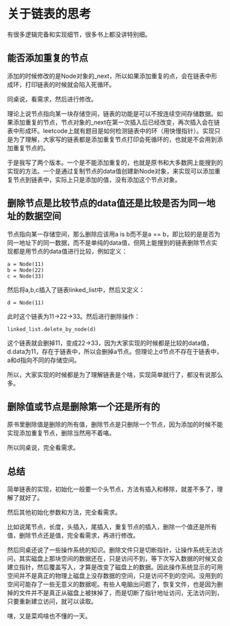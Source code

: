 # 关于链表的思考

有很多逻辑完备和实现细节，很多书上都没讲特别细。

## 能否添加重复的节点

添加的时候修改的是Node对象的_next，所以如果添加重复的点，会在链表中形成环，打印链表的时候就会陷入死循环。

同桌说，看需求，然后进行修改。

理论上说节点指向某一块存储空间，链表的功能是可以不按连续空间存储数据。如果添加重复的节点，节点对象的_next在第一次插入后已经改变，再次插入会在链表中形成环。leetcode上就有题目是如何检测链表中的环（用快慢指针）。实现只是为了理解，大家写的链表都是添加重复节点打印会死循环的，也就是不会用到添加重复节点的。

于是我写了两个版本。一个是不能添加重复的，也就是原书和大多数网上能搜到的实现的方法。一个是通过复制节点的data值创建新Node对象，来实现可以添加重复节点到链表中，实际上只是添加的值，没有添加这个节点对象。

## 删除节点是比较节点的data值还是比较是否为同一地址的数据空间

节点指向某一存储空间，那么删除应该用a is b而不是a == b，即比较的是是否为同一地址下的同一数据，而不是单纯的data值，但网上能搜到的链表删除节点实现都是用节点的data值进行比较，例如定义：
```
a = Node(11)
b = Node(22)
c = Node(33)
```
然后将a,b,c插入了链表linked_list中，然后又定义：
```
d = Node(11)
```
此时这个链表为11->22->33。然后进行删除操作：
```
linked_list.delete_by_node(d)
```
这个链表就会删掉11，变成22->33，因为大家实现的时候都是比较的data值，d.data为11，存在于链表中，所以会删掉a节点。但理论上d节点不存在于链表中，a和d指向不同的存储空间。

所以，大家实现的时候都是为了理解链表是个啥，实现简单就行了，都没有说那么多。

## 删除值或节点是删除第一个还是所有的

原书里删除值是删除的所有值，删除节点是只删除一个节点，因为添加的时候不能实现添加重复节点，删除当然用不着咯。

所以同桌说，完全看需求。

## 总结

简单链表的实现，初始化一般要一个头节点，方法有插入和移除，就差不多了，理解了就好了。

然后其他初始化参数和方法，完全看需求。

比如说尾节点，长度，头插入，尾插入，重复节点的插入，删除一个值还是所有值，删除节点还是值，完全看需求，再进行修改。

然后同桌还说了一些操作系统的知识。删除文件只是切断指针，让操作系统无法访问，其实磁盘上那块空间的数据还在，只是访问不到，等下次写入数据的时候又会建立指针，然后覆盖写入，才算是改变了磁盘上的数据。因此操作系统显示的可用空间并不是真正的物理上磁盘上没存数据的空间，只是访问不到的空间。没用到的空间可能存了一些无意义的数据呢。有些人电脑出问题了，恢复文件，也是因为删掉的文件并不是真正从磁盘上被抹掉了，而是切断了指针地址访问，无法访问到，只要重新建立访问，就可以读取。

嗐，又是菜鸡啥也不懂的一天。